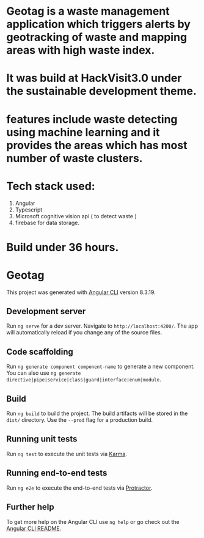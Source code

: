# Geotag is a waste management application which triggers alerts by geotracking of waste and mapping areas with high waste index.
  # It was build at HackVisit3.0 under the sustainable development theme.
  # features include waste detecting using machine learning and it provides the areas which has most number of waste clusters.
  # Tech stack used: 
   1. Angular 
   2. Typescript
   3. Microsoft cognitive vision api ( to detect waste )
   4. firebase for data storage.
  # Build under 36 hours.

# Geotag

This project was generated with [Angular CLI](https://github.com/angular/angular-cli) version 8.3.19.

## Development server

Run `ng serve` for a dev server. Navigate to `http://localhost:4200/`. The app will automatically reload if you change any of the source files.

## Code scaffolding

Run `ng generate component component-name` to generate a new component. You can also use `ng generate directive|pipe|service|class|guard|interface|enum|module`.

## Build

Run `ng build` to build the project. The build artifacts will be stored in the `dist/` directory. Use the `--prod` flag for a production build.

## Running unit tests

Run `ng test` to execute the unit tests via [Karma](https://karma-runner.github.io).

## Running end-to-end tests

Run `ng e2e` to execute the end-to-end tests via [Protractor](http://www.protractortest.org/).

## Further help

To get more help on the Angular CLI use `ng help` or go check out the [Angular CLI README](https://github.com/angular/angular-cli/blob/master/README.md).
